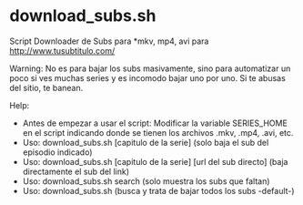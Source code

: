 download_subs.sh
================

Script Downloader de Subs para *mkv, mp4, avi para http://www.tusubtitulo.com/

Warning: No es para bajar los subs masivamente, sino para automatizar un poco
         si ves muchas series y es incomodo bajar uno por uno.
         Si te abusas del sitio, te banean.

Help:
* Antes de empezar a usar el script: Modificar la variable SERIES_HOME en el script indicando donde se tienen los archivos .mkv, .mp4, .avi, etc. 
* Uso: download_subs.sh [capitulo de la serie] (solo baja el sub del episodio indicado)
* Uso: download_subs.sh [capitulo de la serie] [url del sub directo] (baja directamente el sub del link)
* Uso: download_subs.sh search (solo muestra los subs que faltan)
* Uso: download_subs.sh (busca y trata de bajar todos los subs -default-)

